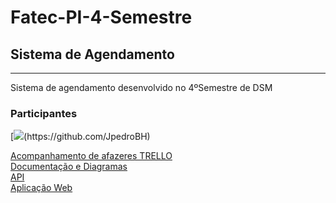 # Fatec-PI-4-Semestre
<h2>Sistema de Agendamento</h2>
<hr> 
Sistema de agendamento desenvolvido no 4ºSemestre de DSM
<div>
<h3> Participantes </h3>
[<img src="https://avatars.githubusercontent.com/u/51427296?v=4"]/>(https://github.com/JpedroBH)
</div>




<a href="https://trello.com/invite/b/e8kM0Z3A/ATTIcf7d8216c0f2825a00f2ecd67be5eee5D215B7C8/gestao-pi-4semestre" target="_blank">Acompanhamento de afazeres TRELLO</a>
<br>
<a href="https://github.com/VitorHenri/Fatec-PI-4-Semestre/tree/main/documentation_and_diagrams">Documentação e Diagramas</a>
<br>
<a href="https://github.com/VitorHenri/Fatec-PI-4-Semestre/tree/main/webservice_api">API</a>
<br>
<a href="https://github.com/VitorHenri/Fatec-PI-4-Semestre/tree/main/scheduling_app">Aplicação Web</a>

